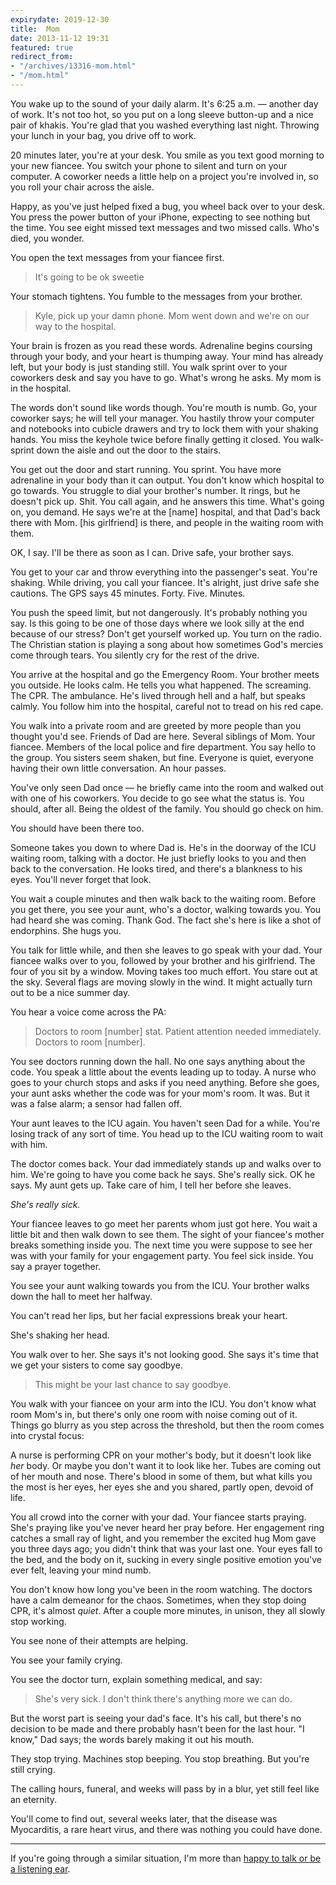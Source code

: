 ```yaml
---
expirydate: 2019-12-30
title:  Mom
date: 2013-11-12 19:31
featured: true
redirect_from:
- "/archives/13316-mom.html"
- "/mom.html"
---
```



You wake up to the sound of your daily alarm. It's 6:25 a.m. &mdash; another day of work. It's not too hot, so you put on a long sleeve button-up and a nice pair of khakis. You're glad that you washed everything last night. Throwing your lunch in your bag, you drive off to work.

20 minutes later, you're at your desk. You smile as you text good morning to your new fiancee. You switch your phone to silent and turn on your computer. A coworker needs a little help on a project you're involved in, so you roll your chair across the aisle.

Happy, as you've just helped fixed a bug, you wheel back over to your desk. You press the power button of your iPhone, expecting to see nothing but the time. You see eight missed text messages and two missed calls. Who's died, you wonder.

You open the text messages from your fiancee first.

> It's going to be ok sweetie

Your stomach tightens. You fumble to the messages from your brother.

> Kyle, pick up your damn phone. Mom went down and we're on our way to the hospital.

Your brain is frozen as you read these words. Adrenaline begins coursing through your body, and your heart is thumping away. Your mind has already left, but your body is just standing still. You walk sprint over to your coworkers desk and say you have to go. What's wrong he asks. My mom is in the hospital.

The words don't sound like words though. You're mouth is numb. Go, your coworker says; he will tell your manager. You hastily throw your computer and notebooks into cubicle drawers and try to lock them with your shaking hands. You miss the keyhole twice before finally getting it closed. You walk-sprint down the aisle and out the door to the stairs.

You get out the door and start running. You sprint. You have more adrenaline in your body than it can output. You don't know which hospital to go towards. You struggle to dial your brother's number. It rings, but he doesn't pick up. Shit. You call again, and he answers this time. What's going on, you demand.
He says we're at the [name] hospital, and that Dad's back there with Mom. [his girlfriend] is there, and people in the waiting room with them.

OK, I say. I'll be there as soon as I can. Drive safe, your brother says.

You get to your car and throw everything into the passenger's seat. You're shaking. While driving, you call your fiancee. It's alright, just drive safe she cautions. The GPS says 45 minutes. Forty. Five. Minutes.

You push the speed limit, but not dangerously. It's probably nothing you say. Is this going to be one of those days where we look silly at the end because of our stress? Don't get yourself worked up. You turn on the radio. The Christian station is playing a song about how sometimes God's mercies come through tears. You silently cry for the rest of the drive.

You arrive at the hospital and go the Emergency Room. Your brother meets you outside. He looks calm. He tells you what happened. The screaming. The CPR. The ambulance. He's lived through hell and a half, but speaks calmly. You follow him into the hospital, careful not to tread on his red cape.

You walk into a private room and are greeted by more people than you thought you'd see. Friends of Dad are here. Several siblings of Mom. Your fiancee. Members of the local police and fire department. You say hello to the group. You sisters seem shaken, but fine. Everyone is quiet, everyone having their own little conversation. An hour passes.

You've only seen Dad once &mdash; he briefly came into the room and walked out with one of his coworkers. You decide to go see what the status is. You should, after all. Being the oldest of the family. You should go check on him.

You should have been there too.

Someone takes you down to where Dad is. He's in the doorway of the ICU waiting room, talking with a doctor. He just briefly looks to you and then back to the conversation. He looks tired, and there's a blankness to his eyes. You'll never forget that look.

You wait a couple minutes and then walk back to the waiting room. Before you get there, you see your aunt, who's a doctor, walking towards you. You had heard she was coming. Thank God. The fact she's here is like a shot of endorphins. She hugs you.

You talk for little while, and then she leaves to go speak with your dad. Your fiancee walks over to you, followed by your brother and his girlfriend. The four of you sit by a window. Moving takes too much effort. You stare out at the sky. Several flags are moving slowly in the wind. It might actually turn out to be a nice summer day.

You hear a voice come across the PA:

> Doctors to room [number] stat. Patient attention needed immediately. Doctors to room [number].

You see doctors running down the hall. No one says anything about the code. You speak a little about the events leading up to today. A nurse who goes to your church stops and asks if you need anything. Before she goes, your aunt asks whether the code was for your mom's room. It was. But it was a false alarm; a sensor had fallen off.

Your aunt leaves to the ICU again. You haven't seen Dad for a while. You're losing track of any sort of time. You head up to the ICU waiting room to wait with him.

The doctor comes back. Your dad immediately stands up and walks over to him. We're going to have you come back he says. She's really sick. OK he says. My aunt gets up. Take care of him, I tell her before she leaves.

_She's really sick._

Your fiancee leaves to go meet her parents whom just got here. You wait a little bit and then walk down to see them. The sight of your fiancee's mother breaks something inside you. The next time you were suppose to see her was with your family for your engagement party. You feel sick inside. You say a prayer together.

You see your aunt walking towards you from the ICU. Your brother walks down the hall to meet her halfway.

You can't read her lips, but her facial expressions break your heart.

She's shaking her head.

You walk over to her. She says it's not looking good. She says it's time that we get your sisters to come say goodbye.

> This might be your last chance to say goodbye.

You walk with your fiancee on your arm into the ICU. You don't know what room Mom's in, but there's only one room with noise coming out of it. Things go blurry as you step across the threshold, but then the room comes into crystal focus:

A nurse is performing CPR on your mother's body, but it doesn't look like _her_ body. Or maybe you don't want it to look like her. Tubes are coming out of her mouth and nose. There's blood in some of them, but what kills you the most is her eyes, her eyes she and you shared, partly open, devoid of life.

You all crowd into the corner with your dad. Your fiancee starts praying. She's praying like you've never heard her pray before. Her engagement ring catches a small ray of light, and you remember the excited hug Mom gave you three days ago; you didn't think that was your last one. Your eyes fall to the bed, and the body on it, sucking in every single positive emotion you've ever felt, leaving your mind numb.

You don't know how long you've been in the room watching. The doctors have a calm demeanor for the chaos. Sometimes, when they stop doing CPR, it's almost _quiet_. After a couple more minutes, in unison, they all slowly stop working.

You see none of their attempts are helping.

You see your family crying.

You see the doctor turn, explain something medical, and say:

> She's very sick. I don't think there's anything more we can do.

But the worst part is seeing your dad's face. It's his call, but there's no decision to be made and there probably hasn't been for the last hour. "I know," Dad says; the words barely making it out his mouth.

They stop trying. Machines stop beeping. You stop breathing. But you're still crying.

The calling hours, funeral, and weeks will pass by in a blur, yet still feel like an eternity.

You'll come to find out, several weeks later, that the disease was Myocarditis, a rare heart virus, and there was nothing you could have done.

---

If you're going through a similar situation, I'm more than [happy to talk or be a listening ear](/).
